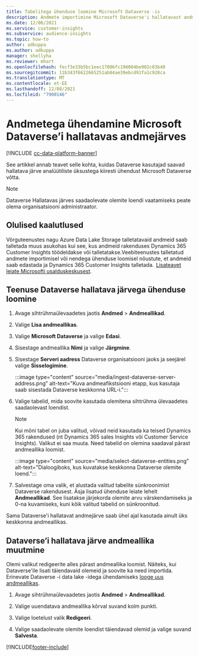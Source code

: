 ```yaml
---
title: Tabelitega ühenduse loomine Microsoft Dataverse -is
description: Andmete importimine Microsoft Dataverse'i hallatavast andmejärvest.
ms.date: 12/06/2021
ms.service: customer-insights
ms.subservice: audience-insights
ms.topic: how-to
author: adkuppa
ms.author: adkuppa
manager: shellyha
ms.reviewer: mhart
ms.openlocfilehash: fecf3e33b5bc1eec17006fc196004be902c03b40
ms.sourcegitcommit: 11b343f6622665251ab84ae39ebcd91fa1c928ca
ms.translationtype: MT
ms.contentlocale: et-EE
ms.lasthandoff: 12/08/2021
ms.locfileid: "7900146"
---
```

# <a name="connect-to-data-in-a-microsoft-dataverse-managed-data-lake"></a>Andmetega ühendamine Microsoft Dataverse’i hallatavas andmejärves

[!INCLUDE [cc-data-platform-banner](../includes/cc-data-platform-banner.md)]

See artikkel annab teavet selle kohta, kuidas Dataverse kasutajad saavad hallatava järve analüütiliste üksustega kiiresti ühendust Microsoft Dataverse võtta. 

> [!NOTE]
> Dataverse Hallatavas järves saadaolevate olemite loendi vaatamiseks peate olema organisatsiooni administraator.

## <a name="important-considerations"></a>Olulised kaalutlused

Võrguteenustes nagu Azure Data Lake Storage talletatavaid andmeid saab talletada muus asukohas kui see, kus andmeid rakenduses Dynamics 365 Customer Insights töödeldakse või talletatakse.Veebiteenustes talletatud andmete importimisel või nendega ühenduse loomisel nõustute, et andmeid saab edastada ja Dynamics 365 Customer Insights talletada.  [Lisateavet leiate Microsofti usalduskeskusest](https://www.microsoft.com/trust-center).

## <a name="connect-to-a-dataverse-managed-lake"></a>Teenuse Dataverse hallatava järvega ühenduse loomine

1. Avage sihtrühmaülevaadetes jaotis **Andmed** > **Andmeallikad**.

2. Valige **Lisa andmeallikas**.

3. Valige **Microsoft Dataverse** ja valige **Edasi**.

4. Sisestage andmeallika **Nimi** ja valige **Järgmine**. 

5. Sisestage **Serveri aadress** Dataverse organisatsiooni jaoks ja seejärel valige **Sisselogimine**.

   :::image type="content" source="media/ingest-dataverse-server-address.png" alt-text="Kuva andmeafikstsiooni etapp, kus kasutaja saab sisestada Dataverse keskkonna URL-i.":::

6. Valige tabelid, mida soovite kasutada olemitena sihtrühma ülevaadetes saadaolevast loendist.    

   > [!NOTE]
   > Kui mõni tabel on juba valitud, võivad neid kasutada ka teised Dynamics 365 rakendused (nt Dynamics 365 sales Insights või Customer Service Insights). Valikut ei saa muuta. Need tabelid on olemina saadaval pärast andmeallika loomist.

   :::image type="content" source="media/select-dataverse-entities.png" alt-text="Dialoogiboks, kus kuvatakse keskkonna Dataverse olemite loend.":::

7. Salvestage oma valik, et alustada valitud tabelite sünkroonimist Dataverse rakendusest. Äsja lisatud ühenduse leiate lehelt **Andmeallikad**. See lisatakse järjekorda olemite arvu värskendamiseks ja 0-na kuvamiseks, kuni kõik valitud tabelid on sünkroonitud.

Sama Dataverse'i hallatavat andmejärve saab ühel ajal kasutada ainult üks keskkonna andmeallikas.

## <a name="edit-a-dataverse-managed-lake-data-source"></a>Dataverse’i hallatava järve andmeallika muutmine

Olemi valikut redigeerite alles pärast andmeallika loomist. Näiteks, kui Dataverse'ile lisati täiendavaid olemeid ja soovite ka need importida.    
Erinevate Dataverse -i data lake -idega ühendamiseks [looge uus andmeallikas](#connect-to-a-dataverse-managed-lake).

1. Avage sihtrühmaülevaadetes jaotis **Andmed** > **Andmeallikad**.

2. Valige uuendatava andmeallika kõrval suvand kolm punkti.

3. Valige loetelust valik **Redigeeri**.

4. Valige saadaolevate olemite loendist täiendavad olemid ja valige suvand **Salvesta**.

[!INCLUDE[footer-include](../includes/footer-banner.md)]
